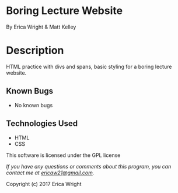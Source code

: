 # **Boring Lecture Website**
By Erica Wright & Matt Kelley

# Description
HTML practice with divs and spans, basic styling for a boring lecture website.

## Known Bugs
* No known bugs

## Technologies Used
* HTML
* CSS

This software is licensed under the GPL license

_If you have any questions or comments about this program, you can contact me at [ericaw21@gmail.com](mailto:ericaw21@gmail.com)._

Copyright (c) 2017 Erica Wright
